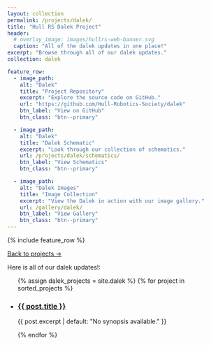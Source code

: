 ```yaml
---
layout: collection
permalink: /projects/dalek/
title: "Hull RS Dalek Project"
header:
  # overlay_image: images/hullrs-web-banner.svg
  caption: "All of the dalek updates in one place!"
excerpt: "Browse through all of our dalek updates."
collection: dalek

feature_row:
  - image_path: 
    alt: "Dalek"
    title: "Project Repository"
    excerpt: "Explore the source code on GitHub."
    url: "https://github.com/Hull-Robotics-Society/dalek"
    btn_label: "View on GitHub"
    btn_class: "btn--primary"

  - image_path: 
    alt: "Dalek"
    title: "Dalek Schematic"
    excerpt: "Look through our collection of schematics."
    url: /projects/dalek/schematics/
    btn_label: "View Schematics"
    btn_class: "btn--primary"

  - image_path: 
    alt: "Dalek Images"
    title: "Image Collection"
    excerpt: "View the Dalek in action with our image gallery."
    url: /gallery/dalek/
    btn_label: "View Gallery"
    btn_class: "btn--primary"
---
```

{% include feature_row %}

<!-- Button to go back to main projects page -->
<a href="/projects/" class="back-to-projects-btn">Back to projects →</a>

Here is all of our dalek updates!:

<ul class="dalek">
  {% assign dalek_projects = site.dalek %}
  {% for project in sorted_projects %}
    <li class="dalek-post">
      <h3><a href="{{ post.url }}">{{ post.title }}</a></h3>
      <p>{{ post.excerpt | default: "No synopsis available." }}</p>
    </li>
  {% endfor %}
</ul>
